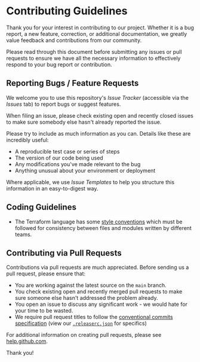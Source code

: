 # Contributing Guidelines

Thank you for your interest in contributing to our project. Whether it is a bug report, a new feature, correction, or additional documentation, we greatly value feedback and contributions from our community.

Please read through this document before submitting any issues or pull requests to ensure we have all the necessary information to effectively respond to your bug report or contribution.

## Reporting Bugs / Feature Requests

We welcome you to use this repository's _Issue Tracker_ (accessible via the _Issues_ tab) to report bugs or suggest features.

When filing an issue, please check existing open and recently closed issues to make sure somebody else hasn't already reported the issue.

Please try to include as much information as you can. Details like these are incredibly useful:

- A reproducible test case or series of steps
- The version of our code being used
- Any modifications you've made relevant to the bug
- Anything unusual about your environment or deployment

Where applicable, we use _Issue Templates_ to help you structure this information in an easy-to-digest way.

## Coding Guidelines

- The Terraform language has some [style conventions](https://developer.hashicorp.com/terraform/language/syntax/style) which must be followed for consistency between files and modules written by different teams.

## Contributing via Pull Requests

Contributions via pull requests are much appreciated. Before sending us a pull request, please ensure that:

- You are working against the latest source on the `main` branch.
- You check existing open and recently merged pull requests to make sure someone else hasn't addressed the problem already. 
- You open an issue to discuss any significant work - we would hate for your time to be wasted.
- We require pull request titles to follow the [conventional commits specification](https://www.conventionalcommits.org/en/v1.0.0/) (view our [`.releaserc.json`](.releaserc.json) for specifics)

For additional information on creating pull requests, please see [help.github.com](https://help.github.com/articles/creating-a-pull-request/).

Thank you!
